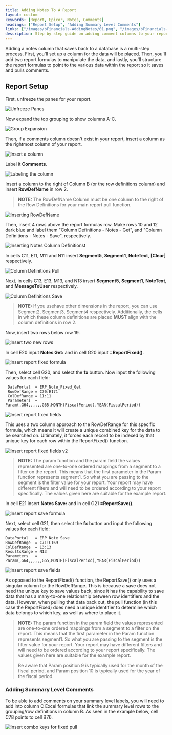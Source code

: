 ```yaml
---
title: Adding Notes To A Report
layout: custom
keywords: [Report, Epicor, Notes, Comments]
headings: ["Report Setup", "Adding Summary Level Comments"]
links: ["/images/bFinancials-AddingNotes/01.png", "/images/bFinancials-AddingNotes/02.png", "/images/bFinancials-AddingNotes/03.png", "/images/bFinancials-AddingNotes/04.png", "/images/bFinancials-AddingNotes/05.png", "/images/bFinancials-AddingNotes/06.png", "/images/bFinancials-AddingNotes/07.png", "/images/bFinancials-AddingNotes/08.png", "/images/bFinancials-AddingNotes/09.png", "/images/bFinancials-AddingNotes/10.png", "/images/bFinancials-AddingNotes/11.png", "/images/bFinancials-AddingNotes/11.1.png", "/images/bFinancials-AddingNotes/12.png", "/images/bFinancials-AddingNotes/13.png", "/images/bFinancials-AddingNotes/14.png"]
description: Step by step guide on adding comment columns to your report templates.
---
```


Adding a notes column that saves back to a database is a multi-step process. First, you'll set up a column for the data will be placed. Then, you'll add two report formulas to manipulate the data, and lastly, you'll structure the report formulas to point to the various data within the report so it saves and pulls comments.

## Report Setup
First, unfreeze the panes for your report.



![Unfreeze Panes](/images/bFinancials-AddingNotes/01.png)



Now expand the top grouping to show columns A-C.



![Group Expansion](/images/bFinancials-AddingNotes/02.png)



Then, if a comments column doesn't exist in your report, insert a column as the rightmost column of your report.



![Insert a column](/images/bFinancials-AddingNotes/03.png)



Label it **Comments**.



![Labeling the column](/images/bFinancials-AddingNotes/04.png)



Insert a column to the right of Column B (or the row definitions column) and insert **RowDefName** in row 2.

> **NOTE:** The RowDefName Column must be one column to the right of the Row Definitions for your main report pull function.



![Inserting RowDefName](/images/bFinancials-AddingNotes/05.png)



Then, insert 4 rows above the report formulas row. Make rows 10 and 12 dark blue and label them "Column Definitions - Notes - Get", and "Column Definitions - Notes - Save", respectively.



![Inserting Notes Column Definitionst](/images/bFinancials-AddingNotes/06.png)



In cells C11, E11, M11 and N11 insert **Segment5**, **Segment1**, **NoteText**, **[Clear]** respectively.



![Column Definitions Pull](/images/bFinancials-AddingNotes/07.png)



Next, in cells C13, E13, M13, and N13 insert **Segment5**, **Segment1**, **NoteText**, and **MessageToUser** respectively.



![Column Definitions Save](/images/bFinancials-AddingNotes/08.png)



> **NOTE:**
> If you usehave other dimensions in the report, you can use Segment2, Segment3, Segment4 respectively.
> Additionally, the cells in which these column definitions are placed **MUST** align with the column definitions in row 2.

Now, insert two rows below row 19.

![Insert two new rows](/images/bFinancials-AddingNotes/09.png)



In cell E20 input **Notes Get:** and in cell G20 input **=ReportFixed()**.



![Insert report fixed formula](/images/bFinancials-AddingNotes/10.png)



Then, select cell G20, and select the **fx** button. Now input the following values for each field:
    
     DataPortal  = ERP_Note_Fixed_Get
     RowDefRange = C70:E171
     ColDefRange = 11:11
     Parameters  = Param(,G64,,,,,,G65,MONTH(FiscalPeriod),YEAR(FiscalPeriod))



![Insert report fixed fields](/images/bFinancials-AddingNotes/11.png)



This uses a two column approach to the RowDefRange for this specific formula, which means it will create a unique combined key for the data to be searched on. Ultimately, it forces each record to be indexed by that unique key for each row within the ReportFixed() function.



![Insert report fixed fields v2](/images/bFinancials-AddingNotes/11.1.png)



> **NOTE:**
> The param function and the param field the values represented are one-to-one ordered mappings from a segment 
> to a filter on the report. This means that the first parameter in the Param function represents segment1. So 
> what you are passing to the segment is the filter value for your report. Your report may have different filters
> and will need to be ordered according to your report specifically. The values given here are suitable for the 
> example report. 


In cell E21 insert **Notes Save:** and in cell G21 **=ReportSave()**.

![Insert report save formula](/images/bFinancials-AddingNotes/12.png)



Next, select cell G21, then select the **fx** button and input the following values for each field:

    DataPortal   = ERP_Note_Save
    RowDefRange  = C71:C169
    ColDefRange  = 13:13
    ResultsRange = N13
    Parameters   = Param(,G64,,,,,,G65,MONTH(FiscalPeriod),YEAR(FiscalPeriod))

![Insert report save fields](/images/bFinancials-AddingNotes/13.png)



As opposed to the ReportFixed() function, the ReportSave() only uses a singular column for the RowDefRange. This is because a save does not need the unique key to save values back, since it has the capability to save data that has a many-to-one relationship between row identifiers and the data. However, when pulling that data back out, the pull function (in this case the ReportFixed) does need a unique identifier to determine which data belongs to which key, as well as where to place it.

> **NOTE:**
> The param function in the param field the values represented are one-to-one ordered mappings from a segment 
> to a filter on the report. This means that the first parameter in the Param function represents segment1. So 
> what you are passing to the segment is the filter value for your report. Your report may have different filters
> and will need to be ordered according to your report specifically. The values given here are suitable for the 
> example report. 
>
> Be aware that Param position 9 is typically used for the month of the fiscal period, and 
> Param position 10 is typically used for the year of the fiscal period.

### Adding Summary Level Comments

To be able to add comments on your summary level labels, you will need to add into column C Excel formulas that link the summary level rows to the grouping/row definitions in column B. As seen in the example below, cell C78 points to cell B76.



![Insert combo keys for fixed pull](/images/bFinancials-AddingNotes/14.png)
